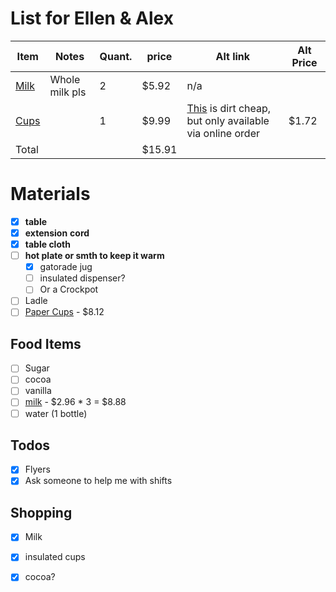 # List for Ellen & Alex
| Item | Notes | Quant. | price | Alt link | Alt Price |
| ---- | ---- | ---- | ---- | ---- | ---- |
| [Milk](https://www.walmart.com/ip/Great-Value-Whole-Vitamin-D-Milk-Gallon-128-fl-oz/10450114?athbdg=L1200&from=/search) | Whole milk pls | 2 | $5.92 | n/a |  |
| [Cups](https://www.amazon.com/AOZITA-Coffee-Disposable-Beverage-Drinking/dp/B0C9ZNT49J/ref=sr_1_4?crid=1WADUEXNHEF60&keywords=8oz+paper+cups&qid=1705968665&s=home-garden&sprefix=8oz+paper+cups%2Cgarden%2C91&sr=1-4) |  | 1 | $9.99 | [This](https://www.walmart.com/ip/Great-Value-Disposable-Foam-Cups-8-Ounce-50-Count/16940520?athbdg=L1600&from=/search) is dirt cheap, but only available via online order | $1.72 |
| Total |  |  | $15.91 |  |  |

# Materials
- [x] **table**
- [x] **extension** **cord**
- [x] **table cloth**
- [ ] **hot plate or smth to keep it warm**
	- [x] gatorade jug
	- [ ] insulated dispenser?
	- [ ] Or a Crockpot
- [ ] Ladle
- [ ] [Paper Cups](https://www.walmart.com/ip/Dixie-To-Go-Disposable-Paper-Cups-with-Lids-12-oz-Multicolor-40-Count/901127491?athbdg=L1600&adsRedirect=true) - $8.12

## Food Items
- [ ] Sugar
- [ ] cocoa
- [ ] vanilla
- [ ] [milk](https://www.walmart.com/ip/Great-Value-2-Reduced-Fat-Milk-128-Fl-Oz/10450115?athbdg=L1600&from=/search) - $2.96 * 3  = $8.88
- [ ] water (1 bottle)

## Todos
- [x] Flyers
- [x] Ask someone to help me with shifts

## Shopping
- [x] Milk
- [x] insulated cups
- [x] cocoa?



